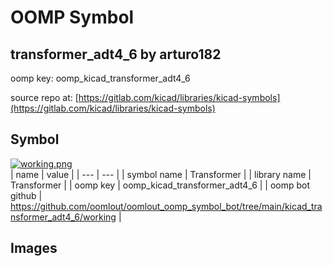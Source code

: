 # OOMP Symbol  
## transformer_adt4_6  by arturo182  
  
oomp key: oomp_kicad_transformer_adt4_6  
  
source repo at: [https://gitlab.com/kicad/libraries/kicad-symbols](https://gitlab.com/kicad/libraries/kicad-symbols)  
## Symbol  
  
[![working.png](working_600.png)](working.png)  
| name | value | 
| --- | --- | 
| symbol name | Transformer | 
| library name | Transformer | 
| oomp key | oomp_kicad_transformer_adt4_6 | 
| oomp bot github | https://github.com/oomlout/oomlout_oomp_symbol_bot/tree/main/kicad_transformer_adt4_6/working | 
## Images  
